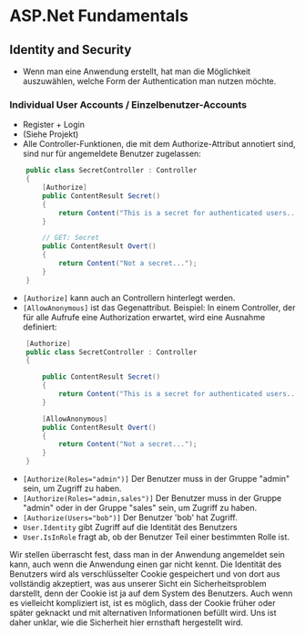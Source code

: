 # ASP.Net Fundamentals


## Identity and Security

  - Wenn man eine Anwendung erstellt, hat man die Möglichkeit auszuwählen, welche Form der Authentication man nutzen möchte.

### Individual User Accounts / Einzelbenutzer-Accounts

  - Register + Login
  - (Siehe Projekt)
  - Alle Controller-Funktionen, die mit dem Authorize-Attribut annotiert sind, sind nur für angemeldete Benutzer zugelassen:

```C#
    public class SecretController : Controller
    {
        [Authorize]
        public ContentResult Secret()
        {
            return Content("This is a secret for authenticated users...");
        }

        // GET: Secret
        public ContentResult Overt()
        {
            return Content("Not a secret...");
        }
    }
```
  - `[Authorize]` kann auch an Controllern hinterlegt werden.
  - `[AllowAnonymous]` ist das Gegenattribut. Beispiel: In einem Controller, der für alle Aufrufe eine Authorization erwartet, wird eine Ausnahme definiert:

```C# 
    [Authorize]
    public class SecretController : Controller
    {

        public ContentResult Secret()
        {
            return Content("This is a secret for authenticated users...");
        }

        [AllowAnonymous]
        public ContentResult Overt()
        {
            return Content("Not a secret...");
        }
    }
```
  - `[Authorize(Roles="admin")]` Der Benutzer muss in der Gruppe "admin" sein, um Zugriff zu haben.
  - `[Authorize(Roles="admin,sales")]` Der Benutzer muss in der Gruppe "admin" oder in der Gruppe "sales" sein, um Zugriff zu haben.
  - `[Authorize(Users="bob")]` Der Benutzer 'bob' hat Zugriff.
  - `User.Identity` gibt Zugriff auf die Identität des Benutzers
  - `User.IsInRole` fragt ab, ob der Benutzer Teil einer bestimmten Rolle ist.
  
Wir stellen überrascht fest, dass man in der Anwendung angemeldet sein kann, auch wenn die Anwendung einen gar nicht kennt. 
Die Identität des Benutzers wird als verschlüsselter Cookie gespeichert und von dort aus vollständig akzeptiert, was aus unserer Sicht ein Sicherheitsproblem darstellt, denn der Cookie ist ja auf dem System des Benutzers. 
Auch wenn es vielleicht kompliziert ist, ist es möglich, dass der Cookie früher oder später geknackt und mit alternativen Informationen befüllt wird. Uns ist daher unklar, wie die Sicherheit hier ernsthaft hergestellt wird.


